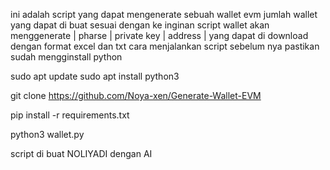 ini adalah script yang dapat mengenerate sebuah wallet evm 
jumlah wallet yang dapat di buat sesuai dengan ke inginan
script wallet akan menggenerate | pharse | private key | address | yang dapat di download dengan format excel dan txt
cara menjalankan script
sebelum nya pastikan sudah mengginstall python 

sudo apt update
sudo apt install python3

git clone https://github.com/Noya-xen/Generate-Wallet-EVM

pip install -r requirements.txt

python3 wallet.py


script di buat NOLIYADI dengan AI
